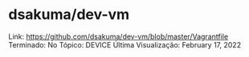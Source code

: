 # dsakuma/dev-vm

Link: https://github.com/dsakuma/dev-vm/blob/master/Vagrantfile
Terminado: No
Tópico: DEVICE
Última Visualização: February 17, 2022